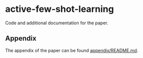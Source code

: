 # active-few-shot-learning
Code and additional documentation for the paper.

## Appendix

The appendix of the paper can be found [appendix/README.md](here).
